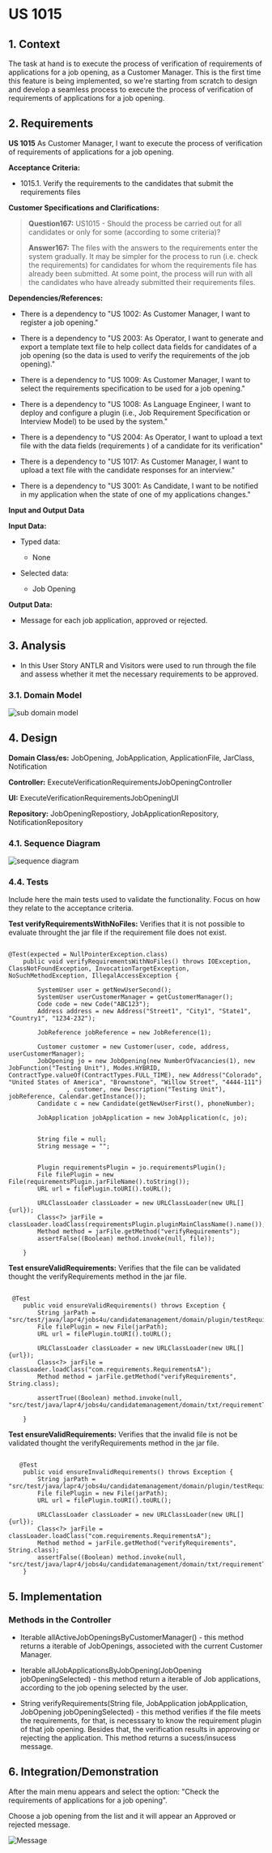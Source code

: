 # US 1015

## 1. Context

The task at hand is to execute the process of verification of requirements of applications for a job opening, as a Customer Manager.
This is the first time this feature is being implemented,
so we're starting from scratch to design and develop a seamless process to execute the process of verification of requirements of applications for a job opening.

## 2. Requirements

**US 1015**  As Customer Manager, I want to execute the process of verification of requirements of applications for a job opening.

**Acceptance Criteria:**

- 1015.1. Verify the requirements to the candidates that submit the requirements files


**Customer Specifications and Clarifications:**

> **Question167:** US1015 - Should the process be carried out for all candidates or only for some (according to some criteria)?
> 
> **Answer167:** The files with the answers to the requirements enter the system gradually. It may be simpler for the process to run (i.e. check the requirements) for candidates for whom the requirements file has already been submitted. At some point, the process will run with all the candidates who have already submitted their requirements files.



**Dependencies/References:**

* There is a dependency to "US 1002: As Customer Manager, I want to register a job opening."

* There is a dependency to "US 2003: As Operator, I want to generate and export a template text file to help collect data fields for candidates of a job opening (so the data is used to verify the requirements of the job opening)."

* There is a dependency to "US 1009: As Customer Manager, I want to select the requirements specification to be used for a job opening."

* There is a dependency to "US 1008: As Language Engineer, I want to deploy and configure a plugin (i.e., Job Requirement Specification or Interview Model) to be used by the system."

* There is a dependency to "US 2004: As Operator, I want to upload a text file with the data fields (requirements ) of a candidate for its verification"

* There is a dependency to  "US 1017: As Customer Manager, I want to upload a text file with the candidate responses for an interview."

* There is a dependency to  "US 3001: As Candidate, I want to be notified in my application when the state of one of my applications changes."


**Input and Output Data**

**Input Data:**

* Typed data:
    * None
    

* Selected data:
    * Job Opening


**Output Data:**
* Message for each job application, approved or rejected.



## 3. Analysis

* In this User Story ANTLR and Visitors were used to run through the file and assess whether it met the necessary requirements to be approved.

### 3.1. Domain Model

![sub domain model](us1015_sub_domain_model.svg)

## 4. Design

**Domain Class/es:** JobOpening, JobApplication, ApplicationFile, JarClass, Notification

**Controller:** ExecuteVerificationRequirementsJobOpeningController

**UI:** ExecuteVerificationRequirementsJobOpeningUI

**Repository:**	JobOpeningRepostiory, JobApplicationRepository, NotificationRepository


### 4.1. Sequence Diagram

![sequence diagram](us1015_sequence_diagram.svg)


[//]: # (### 4.3. Applied Patterns)


### 4.4. Tests

Include here the main tests used to validate the functionality. Focus on how they relate to the acceptance criteria.


**Test verifyRequirementsWithNoFiles:** Verifies that it is not possible to evaluate throught the jar file if the requirement file does not exist.


```

@Test(expected = NullPointerException.class)
    public void verifyRequirementsWithNoFiles() throws IOException, ClassNotFoundException, InvocationTargetException, NoSuchMethodException, IllegalAccessException {

        SystemUser user = getNewUserSecond();
        SystemUser userCustomerManager = getCustomerManager();
        Code code = new Code("ABC123");
        Address address = new Address("Street1", "City1", "State1", "Country1", "1234-232");

        JobReference jobReference = new JobReference(1);

        Customer customer = new Customer(user, code, address, userCustomerManager);
        JobOpening jo = new JobOpening(new NumberOfVacancies(1), new JobFunction("Testing Unit"), Modes.HYBRID, ContractType.valueOf(ContractTypes.FULL_TIME), new Address("Colorado", "United States of America", "Brownstone", "Willow Street", "4444-111")
                , customer, new Description("Testing Unit"), jobReference, Calendar.getInstance());
        Candidate c = new Candidate(getNewUserFirst(), phoneNumber);

        JobApplication jobApplication = new JobApplication(c, jo);


        String file = null;
        String message = "";


        Plugin requirementsPlugin = jo.requirementsPlugin();
        File filePlugin = new File(requirementsPlugin.jarFileName().toString());
        URL url = filePlugin.toURI().toURL();

        URLClassLoader classLoader = new URLClassLoader(new URL[]{url});
        Class<?> jarFile = classLoader.loadClass(requirementsPlugin.pluginMainClassName().name());
        Method method = jarFile.getMethod("verifyRequirements");
        assertFalse((Boolean) method.invoke(null, file));

    }

````

**Test ensureValidRequirements:** Verifies that the file can be validated thought the verifyRequirements method in the jar file.

```

 @Test
    public void ensureValidRequirements() throws Exception {
        String jarPath = "src/test/java/lapr4/jobs4u/candidatemanagement/domain/plugin/testRequirementsPlugin.jar";
        File filePlugin = new File(jarPath);
        URL url = filePlugin.toURI().toURL();

        URLClassLoader classLoader = new URLClassLoader(new URL[]{url});
        Class<?> jarFile = classLoader.loadClass("com.requirements.RequirementsA");
        Method method = jarFile.getMethod("verifyRequirements", String.class);

        assertTrue((Boolean) method.invoke(null, "src/test/java/lapr4/jobs4u/candidatemanagement/domain/txt/requirementTxtValid.txt"));

    }
````


**Test ensureValidRequirements:** Verifies that the invalid file is not be validated thought the verifyRequirements method in the jar file.

```

   @Test
    public void ensureInvalidRequirements() throws Exception {
        String jarPath = "src/test/java/lapr4/jobs4u/candidatemanagement/domain/plugin/testRequirementsPlugin.jar";
        File filePlugin = new File(jarPath);
        URL url = filePlugin.toURI().toURL();

        URLClassLoader classLoader = new URLClassLoader(new URL[]{url});
        Class<?> jarFile = classLoader.loadClass("com.requirements.RequirementsA");
        Method method = jarFile.getMethod("verifyRequirements", String.class);
        assertFalse((Boolean) method.invoke(null, "src/test/java/lapr4/jobs4u/candidatemanagement/domain/txt/requirementTxtInvalid.txt"));
    }
````


## 5. Implementation

### Methods in the Controller

* Iterable<JobOpening> allActiveJobOpeningsByCustomerManager() - this method returns a iterable of JobOpenings, associeted with the current Customer Manager.

* Iterable<JobApplication> allJobApplicationsByJobOpening(JobOpening jobOpeningSelected) - this method return a iterable of Job applications, according to the job opening selected by the user.

* String verifyRequirements(String file, JobApplication jobApplication, JobOpening jobOpeningSelected) - this method verifies if the file meets the requirements, for that, is necesssary to know the requirement plugin of that job opening. 
Besides that, the verification results in approving or rejecting the application. This method returns a sucess/insucess message.

## 6. Integration/Demonstration

After the main menu appears and select the option: "Check the requirements of applications for a job opening".

Choose a job opening from the list and it will appear an Approved or rejected message.

![Message](img.png)

[//]: # (## 7. Observations)

[//]: # ()
[//]: # (*This section should be used to include any content that does not fit any of the previous sections.*)

[//]: # ()
[//]: # (*The team should present here, for instance, a critical perspective on the developed work including the analysis of alternative solutions or related works*)

[//]: # ()
[//]: # (*The team should include in this section statements/references regarding third party works that were used in the development this work.*)